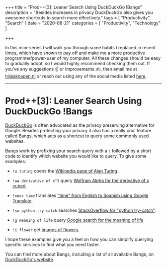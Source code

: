 +++
title = "Prod++[3]: Leaner Search Using DuckDuckGo !Bangs"
description = "Besides increases in privacy DuckDuckGo also gives you awesome shortcuts to search more effectively."
tags = [
    "Productivity",
    "Search"
]
date = "2020-08-21"
categories = [
    "Productivity",
    "Technology"
]

+++

In this mini-series I will walk you through some habits I replaced in recent times, which have shown to pay off and make me a more productive programmer/power-user of my computer. All these changes should be easy to gradually adopt, so I would highly recommend checking them out. If you’ve any suggestions ☝️ or improvements ✍️, then email me at hi@aknapen.nl or reach out using any of the social media listed [here](https://aknapen.nl).

---

# Prod++[3]: Leaner Search Using DuckDuckGo !Bangs

[DuckDuckGo](https://start.duckduckgo.com) is often advocated as the privacy preserving alternative for Google. Besides protecting your privacy it also has a really cool feature called Bangs, which acts as a shortcut to query some commonly used websites.

Bangs work by prefixing your search query with a `!` followed by a short code to identify which website you would like to query. To give some examples:

* `!w turing` opens the [Wikipedia page of Alan Turing](https://en.wikipedia.org/wiki/Alan_Turing).
* `!wa derivative of x^3` query [Wolfram Alpha for the derivative of x cubed](https://www.wolframalpha.com/input/?i=derivative+of+x%5E3).
* `!enes time` translates ["time" from English to Spanish using Google Translate](https://translate.google.com/#en/es/time).
* `!so python try-catch` searches [StackOverflow for "python try-catch"](https://stackoverflow.com/search?q=python%20try%2Dcatch).
* `!g meaning of life` query [Google search for the meaning of life](https://www.google.com/search?hl=en&q=meaning%20of%20life)

* `!i flower` get [images of flowers](https://duckduckgo.com/?q=flower&ia=images&iax=images).

I hope these examples give you a feel on how you can simplify querying specific services to find what you need faster. 

You can find more about Bangs, including a list of all available Bangs, on [DuckDuckGo's website](https://duckduckgo.com/bang).